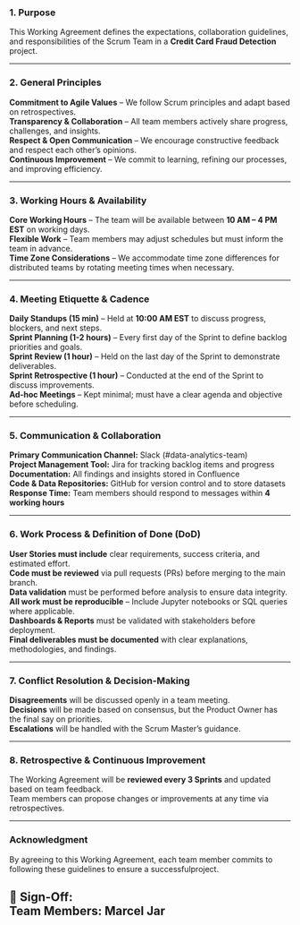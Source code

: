 ### **1. Purpose**  
This Working Agreement defines the expectations, collaboration guidelines, and responsibilities of the Scrum Team in a **Credit Card Fraud Detection** project.

---

### **2. General Principles**  
**Commitment to Agile Values** – We follow Scrum principles and adapt based on retrospectives.  
**Transparency & Collaboration** – All team members actively share progress, challenges, and insights.  
**Respect & Open Communication** – We encourage constructive feedback and respect each other’s opinions.  
**Continuous Improvement** – We commit to learning, refining our processes, and improving efficiency.  

---

### **3. Working Hours & Availability**  
**Core Working Hours** – The team will be available between **10 AM – 4 PM EST** on working days.  
**Flexible Work** – Team members may adjust schedules but must inform the team in advance.  
**Time Zone Considerations** – We accommodate time zone differences for distributed teams by rotating meeting times when necessary.  

---

### **4. Meeting Etiquette & Cadence**  
**Daily Standups (15 min)** – Held at **10:00 AM EST** to discuss progress, blockers, and next steps.  
**Sprint Planning (1-2 hours)** – Every first day of the Sprint to define backlog priorities and goals.  
**Sprint Review (1 hour)** – Held on the last day of the Sprint to demonstrate deliverables.  
**Sprint Retrospective (1 hour)** – Conducted at the end of the Sprint to discuss improvements.  
**Ad-hoc Meetings** – Kept minimal; must have a clear agenda and objective before scheduling.  

---

### **5. Communication & Collaboration**  
**Primary Communication Channel:** Slack (#data-analytics-team)  
**Project Management Tool:** Jira for tracking backlog items and progress  
**Documentation:** All findings and insights stored in Confluence  
**Code & Data Repositories:** GitHub for version control and to store datasets  
**Response Time:** Team members should respond to messages within **4 working hours**  

---

### **6. Work Process & Definition of Done (DoD)**  
**User Stories must include** clear requirements, success criteria, and estimated effort.  
**Code must be reviewed** via pull requests (PRs) before merging to the main branch.  
**Data validation** must be performed before analysis to ensure data integrity.  
**All work must be reproducible** – Include Jupyter notebooks or SQL queries where applicable.  
**Dashboards & Reports** must be validated with stakeholders before deployment.  
**Final deliverables must be documented** with clear explanations, methodologies, and findings.  

---

### **7. Conflict Resolution & Decision-Making**  
**Disagreements** will be discussed openly in a team meeting.  
**Decisions** will be made based on consensus, but the Product Owner has the final say on priorities.  
**Escalations** will be handled with the Scrum Master’s guidance.  

---

### **8. Retrospective & Continuous Improvement**  
The Working Agreement will be **reviewed every 3 Sprints** and updated based on team feedback.  
Team members can propose changes or improvements at any time via retrospectives.  

---

### **Acknowledgment**  
By agreeing to this Working Agreement, each team member commits to following these guidelines to ensure a successfulproject.  

📝 **Sign-Off:**  
**Team Members:**
Marcel Jar
---
